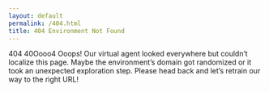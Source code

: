 ```yaml
---
layout: default
permalink: /404.html
title: 404 Environment Not Found
---
```


404 40Oooo4 Ooops!
Our virtual agent looked everywhere but couldn’t localize this page. Maybe the environment’s domain got randomized or it took an unexpected exploration step. Please head back and let’s retrain our way to the right URL!
